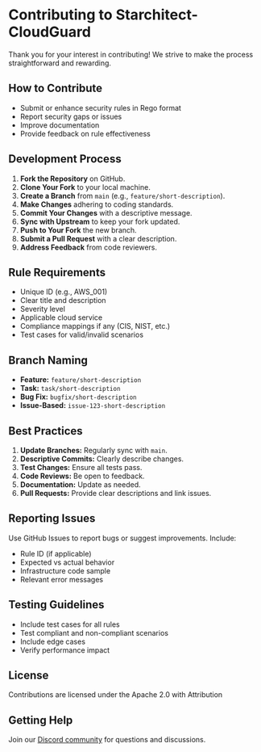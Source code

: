 # Contributing to Starchitect-CloudGuard

Thank you for your interest in contributing! We strive to make the process straightforward and rewarding.

## How to Contribute

- Submit or enhance security rules in Rego format
- Report security gaps or issues
- Improve documentation
- Provide feedback on rule effectiveness

## Development Process

1. **Fork the Repository** on GitHub.
2. **Clone Your Fork** to your local machine.
3. **Create a Branch** from `main` (e.g., `feature/short-description`).
4. **Make Changes** adhering to coding standards.
5. **Commit Your Changes** with a descriptive message.
6. **Sync with Upstream** to keep your fork updated.
7. **Push to Your Fork** the new branch.
8. **Submit a Pull Request** with a clear description.
9. **Address Feedback** from code reviewers.

## Rule Requirements

- Unique ID (e.g., AWS_001)
- Clear title and description
- Severity level
- Applicable cloud service
- Compliance mappings if any (CIS, NIST, etc.)
- Test cases for valid/invalid scenarios

## Branch Naming

- **Feature:** `feature/short-description`
- **Task:** `task/short-description`
- **Bug Fix:** `bugfix/short-description`
- **Issue-Based:** `issue-123-short-description`

## Best Practices

1. **Update Branches:** Regularly sync with `main`.
2. **Descriptive Commits:** Clearly describe changes.
3. **Test Changes:** Ensure all tests pass.
4. **Code Reviews:** Be open to feedback.
5. **Documentation:** Update as needed.
6. **Pull Requests:** Provide clear descriptions and link issues.

## Reporting Issues

Use GitHub Issues to report bugs or suggest improvements. Include:

- Rule ID (if applicable)
- Expected vs actual behavior
- Infrastructure code sample
- Relevant error messages

## Testing Guidelines

- Include test cases for all rules
- Test compliant and non-compliant scenarios
- Include edge cases
- Verify performance impact

## License

Contributions are licensed under the Apache 2.0 with Attribution

## Getting Help

Join our [Discord community](https://discord.gg/gG3gDm9GmF) for questions and discussions.
